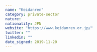 ```yaml
---
name: "Keidanren"
category: private-sector
nature:
nationality: JPN
website: "https://www.keidanren.or.jp/"
twitter: ""
linkedin: ""
date_signed: 2019-11-20
---
```


